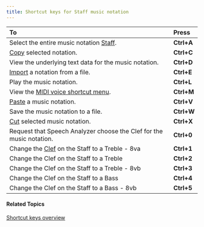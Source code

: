 ```yaml
---
title: Shortcut keys for Staff music notation
---
```


|**To**|**Press**|
| :- | :- |
|Select the entire music notation [Staff](../menus/graphs/types/music/staff).|**Ctrl+A**|
|[Copy](../menus/edit/cut-copy-paste) selected notation.|**Ctrl+C**|
|View the underlying text data for the music notation.|**Ctrl+D**|
|[Import](../menus/file/import) a notation from a file.|**Ctrl+E**|
|Play the music notation.|**Ctrl+L**|
|View the [MIDI voice shortcut menu](../menus/graphs/types/music/staff-shortcut-menu).|**Ctrl+M**|
|[Paste](../menus/edit/cut-copy-paste) a music notation.|**Ctrl+V**|
|Save the music notation to a file.|**Ctrl+W**|
|[Cut](../menus/edit/cut-copy-paste) selected music notation.|**Ctrl+X**|
|Request that Speech Analyzer choose the Clef for the music notation.|**Ctrl+0**|
|Change the [Clef](../menus/graphs/types/music/clefs) on the Staff to a Treble - 8va|**Ctrl+1**|
|Change the Clef on the Staff to a Treble|**Ctrl+2**|
|Change the Clef on the Staff to a Treble - 8vb|**Ctrl+3**|
|Change the Clef on the Staff to a Bass|**Ctrl+4**|
|Change the Clef on the Staff to a Bass - 8vb|**Ctrl+5**|

#### **Related Topics**
[Shortcut keys overview](overview)

